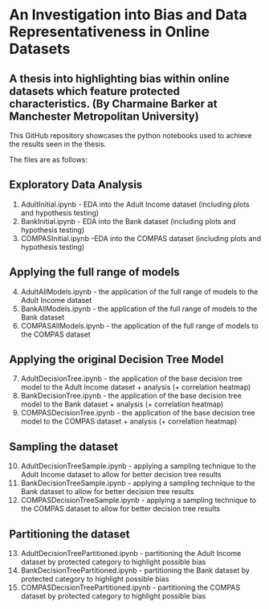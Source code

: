 # An Investigation into Bias and Data Representativeness in Online Datasets
A thesis into highlighting bias within online datasets which feature protected characteristics.
(By Charmaine Barker at Manchester Metropolitan University)
---
This GitHub repository showcases the python notebooks used to achieve the results seen in the thesis.

The files are as follows:

## Exploratory Data Analysis
1. AdultInitial.ipynb - EDA into the Adult Income dataset (including plots and hypothesis testing)
2. BankInitial.ipynb - EDA into the Bank dataset (including plots and hypothesis testing)
3. COMPASInitial.ipynb -EDA into the COMPAS dataset (including plots and hypothesis testing)

## Applying the full range of models
4. AdultAllModels.ipynb - the application of the full range of models to the Adult Income dataset
5. BankAllModels.ipynb - the application of the full range of models to the Bank dataset
6. COMPASAllModels.ipynb - the application of the full range of models to the COMPAS dataset

## Applying the original Decision Tree Model
7. AdultDecisionTree.ipynb - the application of the base decision tree model to the Adult Income dataset + analysis (+ correlation heatmap)
8. BankDecisionTree.ipynb - the application of the base decision tree model to the Bank dataset + analysis (+ correlation heatmap)
9. COMPASDecisionTree.ipynb - the application of the base decision tree model to the COMPAS dataset + analysis (+ correlation heatmap)

## Sampling the dataset
10. AdultDecisionTreeSample.ipynb - applying a sampling technique to the Adult Income dataset to allow for better decision tree results
11. BankDecisionTreeSample.ipynb - applying a sampling technique to the Bank dataset to allow for better decision tree results
12. COMPASDecisionTreeSample.ipynb - applying a sampling technique to the COMPAS dataset to allow for better decision tree results

## Partitioning the dataset
13. AdultDecisionTreePartitioned.ipynb - partitioning the Adult Income dataset by protected category to highlight possible bias
14. BankDecisionTreePartitioned.ipynb - partitioning the Bank dataset by protected category to highlight possible bias
15. COMPASDecisionTreePartitioned.ipynb - partitioning the COMPAS dataset by protected category to highlight possible bias
